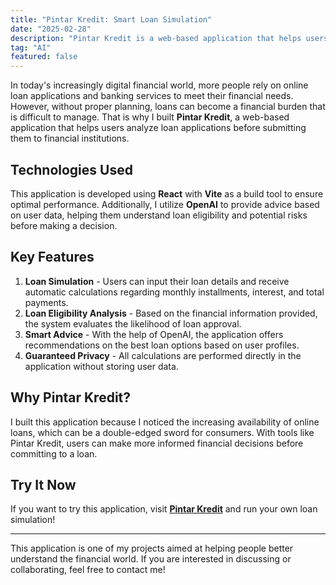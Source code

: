 ```yaml
---
title: "Pintar Kredit: Smart Loan Simulation"
date: "2025-02-28"
description: "Pintar Kredit is a web-based application that helps users simulate loans, analyze eligibility, and receive AI-powered financial advice before applying for credit. Built with React, Vite, and OpenAI, it ensures informed decision-making without storing user data."
tag: "AI"
featured: false
---
```


In today's increasingly digital financial world, more people rely on online loan applications and banking services to meet their financial needs. However, without proper planning, loans can become a financial burden that is difficult to manage. That is why I built **Pintar Kredit**, a web-based application that helps users analyze loan applications before submitting them to financial institutions.

## Technologies Used

This application is developed using **React** with **Vite** as a build tool to ensure optimal performance. Additionally, I utilize **OpenAI** to provide advice based on user data, helping them understand loan eligibility and potential risks before making a decision.

## Key Features

1. **Loan Simulation** - Users can input their loan details and receive automatic calculations regarding monthly installments, interest, and total payments.
2. **Loan Eligibility Analysis** - Based on the financial information provided, the system evaluates the likelihood of loan approval.
3. **Smart Advice** - With the help of OpenAI, the application offers recommendations on the best loan options based on user profiles.
4. **Guaranteed Privacy** - All calculations are performed directly in the application without storing user data.

## Why Pintar Kredit?

I built this application because I noticed the increasing availability of online loans, which can be a double-edged sword for consumers. With tools like Pintar Kredit, users can make more informed financial decisions before committing to a loan.

## Try It Now

If you want to try this application, visit **[Pintar Kredit](https://pintar-kredit.detautama.me/)** and run your own loan simulation!

---

This application is one of my projects aimed at helping people better understand the financial world. If you are interested in discussing or collaborating, feel free to contact me!
